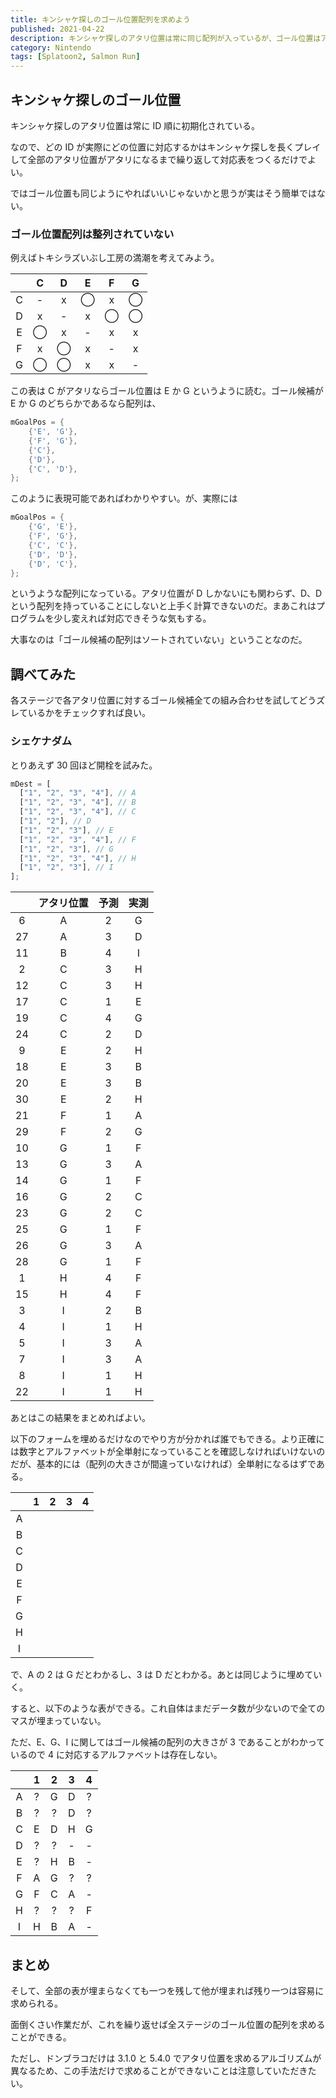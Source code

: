 ```yaml
---
title: キンシャケ探しのゴール位置配列を求めよう
published: 2021-04-22
description: キンシャケ探しのアタリ位置は常に同じ配列が入っているが、ゴール位置はアタリ位置によって配列が変わってくる
category: Nintendo
tags: [Splatoon2, Salmon Run]
---
```


## キンシャケ探しのゴール位置

キンシャケ探しのアタリ位置は常に ID 順に初期化されている。

なので、どの ID が実際にどの位置に対応するかはキンシャケ探しを長くプレイして全部のアタリ位置がアタリになるまで繰り返して対応表をつくるだけでよい。

ではゴール位置も同じようにやればいいじゃないかと思うが実はそう簡単ではない。

### ゴール位置配列は整列されていない

例えばトキシラズいぶし工房の満潮を考えてみよう。

|     |  C  |  D  |  E  |  F  |  G  |
| :-: | :-: | :-: | :-: | :-: | :-: |
|  C  |  -  |  x  |  ◯  |  x  |  ◯  |
|  D  |  x  |  -  |  x  |  ◯  |  ◯  |
|  E  |  ◯  |  x  |  -  |  x  |  x  |
|  F  |  x  |  ◯  |  x  |  -  |  x  |
|  G  |  ◯  |  ◯  |  x  |  x  |  -  |

この表は C がアタリならゴール位置は E か G というように読む。ゴール候補が E か G のどちらかであるなら配列は、

```cpp
mGoalPos = {
    {'E', 'G'},
    {'F', 'G'},
    {'C'},
    {'D'},
    {'C', 'D'},
};
```

このように表現可能であればわかりやすい。が、実際には

```cpp
mGoalPos = {
    {'G', 'E'},
    {'F', 'G'},
    {'C', 'C'},
    {'D', 'D'},
    {'D', 'C'},
};
```

というような配列になっている。アタリ位置が D しかないにも関わらず、D、D という配列を持っていることにしないと上手く計算できないのだ。まあこれはプログラムを少し変えれば対応できそうな気もする。

大事なのは「ゴール候補の配列はソートされていない」ということなのだ。

## 調べてみた

各ステージで各アタリ位置に対するゴール候補全ての組み合わせを試してどうズレているかをチェックすれば良い。

### シェケナダム

とりあえず 30 回ほど開栓を試みた。

```javascript
mDest = [
  ["1", "2", "3", "4"], // A
  ["1", "2", "3", "4"], // B
  ["1", "2", "3", "4"], // C
  ["1", "2"], // D
  ["1", "2", "3"], // E
  ["1", "2", "3", "4"], // F
  ["1", "2", "3"], // G
  ["1", "2", "3", "4"], // H
  ["1", "2", "3"], // I
];
```

|     | アタリ位置 | 予測 | 実測 |
| :-: | :--------: | :--: | :--: |
|  6  |     A      |  2   |  G   |
| 27  |     A      |  3   |  D   |
| 11  |     B      |  4   |  I   |
|  2  |     C      |  3   |  H   |
| 12  |     C      |  3   |  H   |
| 17  |     C      |  1   |  E   |
| 19  |     C      |  4   |  G   |
| 24  |     C      |  2   |  D   |
|  9  |     E      |  2   |  H   |
| 18  |     E      |  3   |  B   |
| 20  |     E      |  3   |  B   |
| 30  |     E      |  2   |  H   |
| 21  |     F      |  1   |  A   |
| 29  |     F      |  2   |  G   |
| 10  |     G      |  1   |  F   |
| 13  |     G      |  3   |  A   |
| 14  |     G      |  1   |  F   |
| 16  |     G      |  2   |  C   |
| 23  |     G      |  2   |  C   |
| 25  |     G      |  1   |  F   |
| 26  |     G      |  3   |  A   |
| 28  |     G      |  1   |  F   |
|  1  |     H      |  4   |  F   |
| 15  |     H      |  4   |  F   |
|  3  |     I      |  2   |  B   |
|  4  |     I      |  1   |  H   |
|  5  |     I      |  3   |  A   |
|  7  |     I      |  3   |  A   |
|  8  |     I      |  1   |  H   |
| 22  |     I      |  1   |  H   |

あとはこの結果をまとめればよい。

以下のフォームを埋めるだけなのでやり方が分かれば誰でもできる。より正確には数字とアルファベットが全単射になっていることを確認しなければいけないのだが、基本的には（配列の大きさが間違っていなければ）全単射になるはずである。

|     |  1  |  2  |  3  |  4  |
| :-: | :-: | :-: | :-: | :-: |
|  A  |     |     |     |     |
|  B  |     |     |     |     |
|  C  |     |     |     |     |
|  D  |     |     |     |     |
|  E  |     |     |     |     |
|  F  |     |     |     |     |
|  G  |     |     |     |     |
|  H  |     |     |     |     |
|  I  |     |     |     |     |

で、A の 2 は G だとわかるし、3 は D だとわかる。あとは同じように埋めていく。

すると、以下のような表ができる。これ自体はまだデータ数が少ないので全てのマスが埋まっていない。

ただ、E、G、I に関してはゴール候補の配列の大きさが 3 であることがわかっているので 4 に対応するアルファベットは存在しない。

|     |  1  |  2  |  3  |  4  |
| :-: | :-: | :-: | :-: | :-: |
|  A  |  ?  |  G  |  D  |  ?  |
|  B  |  ?  |  ?  |  D  |  ?  |
|  C  |  E  |  D  |  H  |  G  |
|  D  |  ?  |  ?  |  -  |  -  |
|  E  |  ?  |  H  |  B  |  -  |
|  F  |  A  |  G  |  ?  |  ?  |
|  G  |  F  |  C  |  A  |  -  |
|  H  |  ?  |  ?  |  ?  |  F  |
|  I  |  H  |  B  |  A  |  -  |

## まとめ

そして、全部の表が埋まらなくても一つを残して他が埋まれば残り一つは容易に求められる。

面倒くさい作業だが、これを繰り返せば全ステージのゴール位置の配列を求めることができる。

ただし、ドンブラコだけは 3.1.0 と 5.4.0 でアタリ位置を求めるアルゴリズムが異なるため、この手法だけで求めることができないことは注意していただきたい。

